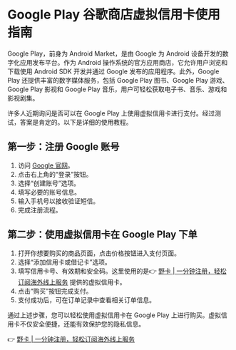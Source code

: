 # Google Play 谷歌商店虚拟信用卡使用指南

Google Play，前身为 Android Market，是由 Google 为 Android 设备开发的数字化应用发布平台。作为 Android 操作系统的官方应用商店，它允许用户浏览和下载使用 Android SDK 开发并通过 Google 发布的应用程序。此外，Google Play 还提供丰富的数字媒体服务，包括 Google Play 图书、Google Play 游戏、Google Play 影视和 Google Play 音乐，用户可轻松获取电子书、音乐、游戏和影视剧集。

许多人近期询问是否可以在 Google Play 上使用虚拟信用卡进行支付。经过测试，答案是肯定的。以下是详细的使用教程。

## 第一步：注册 Google 账号

1. 访问 [Google 官网](https://www.google.com)。
2. 点击右上角的“登录”按钮。
3. 选择“创建账号”选项。
4. 填写必要的账号信息。
5. 输入手机号以接收验证短信。
6. 完成注册流程。

## 第二步：使用虚拟信用卡在 Google Play 下单

1. 打开你想要购买的商品页面，点击价格按钮进入支付页面。
2. 选择“添加信用卡或借记卡”选项。
3. 填写信用卡号、有效期和安全码。这里使用的是👉 [野卡 | 一分钟注册，轻松订阅海外线上服务](https://bbtdd.com/yeka) 提供的虚拟信用卡。
4. 点击“购买”按钮完成支付。
5. 支付成功后，可在订单记录中查看相关订单信息。

通过上述步骤，您可以轻松使用虚拟信用卡在 Google Play 上进行购买。虚拟信用卡不仅安全便捷，还能有效保护您的隐私信息。

👉 [野卡 | 一分钟注册，轻松订阅海外线上服务](https://bbtdd.com/yeka)